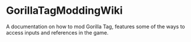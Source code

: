# GorillaTagModdingWiki
A documentation on how to mod Gorilla Tag, features some of the ways to access inputs and references in the game.
